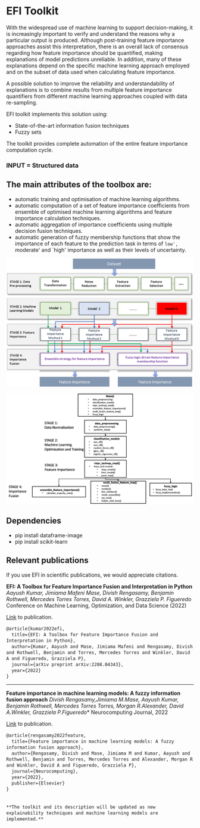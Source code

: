 # EFI Toolkit

With the widespread use of machine learning to support decision-making, it is increasingly important to verify and understand the reasons why a particular output is produced. Although post-training feature importance approaches assist this interpretation, there is an overall lack of consensus regarding how feature importance should be quantified, making explanations of model predictions unreliable. In addition, many of these explanations depend on the specific machine learning approach employed and on the subset of data used when calculating feature importance.

A possible solution to improve the reliability and understandability of explanations is to combine results from multiple feature importance quantifiers from different machine learning approaches coupled with data re-sampling. 

EFI toolkit implements this solution using:
- State-of-the-art information fusion techniques
- Fuzzy sets

The toolkit provides complete automation of the entire feature importance computation cycle. 

### INPUT = Structured data


## The main attributes of the toolbox are: 
- automatic training and optimisation of machine learning algorithms.
- automatic computation of a set of feature importance coefficients from ensemble of optimised machine learning algorithms and feature importance calculation techniques.
- automatic aggregation of importance coefficients using multiple decision fusion techniques.
- automatic generation of fuzzy membership functions that show the importance of each feature to the prediction task in terms of `low', `moderate' and `high' importance as well as their levels of uncertainty.

![alt text](https://github.com/jimmafeni/EFI-Toolbox/blob/main/featureimportance.png)

![alt text](https://github.com/jimmafeni/EFI-Toolbox/blob/main/fefitoolkit.PNG)


## Dependencies
- pip install dataframe-image
- pip install scikit-learn


## Relevant publications

If you use EFI in scientific publications, we would appreciate citations.

**EFI: A Toolbox for Feature Importance Fusion and Interpretation in Python**
*Aayush Kumar, Jimiama Mafeni Mase, Divish Rengasamy, Benjamin Rothwell, Mercedes Torres Torres, David A. Winkler, Grazziela P. Figueredo*
Conference on Machine Learning, Optimization, and Data Science  (2022)

[Link](https://arxiv.org/abs/2208.04343) to publication.
```
@article{kumar2022efi,
  title={EFI: A Toolbox for Feature Importance Fusion and Interpretation in Python},
  author={Kumar, Aayush and Mase, Jimiama Mafeni and Rengasamy, Divish and Rothwell, Benjamin and Torres, Mercedes Torres and Winkler, David A and Figueredo, Grazziela P},
  journal={arXiv preprint arXiv:2208.04343},
  year={2022}
}
```

----------------------------------------

**Feature importance in machine learning models: A fuzzy information fusion approach**
*Divish Rengasamy,Jimiama M.Mase, Aayush Kumar, Benjamin Rothwell, Mercedes Torres Torres, Morgan R.Alexander, David A.Winkler, Grazziela P.Figueredo**
Neurocomputing Journal, 2022

[Link](https://www.sciencedirect.com/science/article/pii/S0925231222011584) to publication.
```
@article{rengasamy2022feature,
  title={Feature importance in machine learning models: A fuzzy information fusion approach},
  author={Rengasamy, Divish and Mase, Jimiama M and Kumar, Aayush and Rothwell, Benjamin and Torres, Mercedes Torres and Alexander, Morgan R and Winkler, David A and Figueredo, Grazziela P},
  journal={Neurocomputing},
  year={2022},
  publisher={Elsevier}
}


**The toolkit and its description will be updated as new explainability techniques and machine learning models are implemented.**
